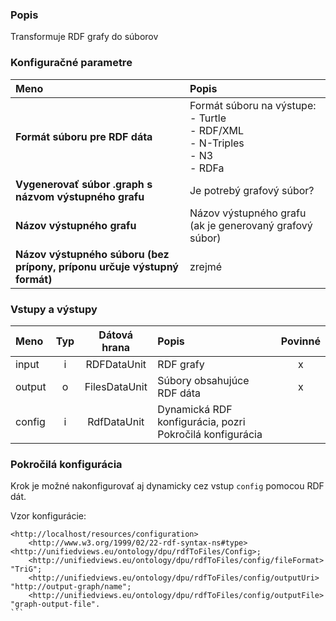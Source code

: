 ### Popis

Transformuje RDF grafy do súborov

### Konfiguračné parametre

| Meno | Popis |
|:----|:----|
|**Formát súboru pre RDF dáta** | Formát súboru na výstupe:<BR>- Turtle<BR>- RDF/XML<BR>- N-Triples<BR>- N3<BR>- RDFa |
|**Vygenerovať súbor .graph s názvom výstupného grafu** | Je potrebý grafový súbor? |
|**Názov výstupného grafu** | Názov výstupného grafu (ak je generovaný grafový súbor) |
|**Názov výstupného súboru (bez prípony, príponu určuje výstupný formát)** | zrejmé |

### Vstupy a výstupy

|Meno |Typ | Dátová hrana | Popis | Povinné |
|:--------|:------:|:------:|:-------------|:---------------------:|
|input  |i| RDFDataUnit   | RDF grafy |x|
|output |o| FilesDataUnit |Súbory obsahujúce RDF dáta |x|
|config |i| RdfDataUnit | Dynamická RDF konfigurácia, pozri Pokročilá konfigurácia | |

### Pokročilá konfigurácia

Krok je možné nakonfigurovať aj dynamicky cez vstup `config` pomocou RDF dát.

Vzor konfigurácie:

````turtle
<http://localhost/resources/configuration>
    <http://www.w3.org/1999/02/22-rdf-syntax-ns#type> <http://unifiedviews.eu/ontology/dpu/rdfToFiles/Config>;
    <http://unifiedviews.eu/ontology/dpu/rdfToFiles/config/fileFormat> "TriG";
    <http://unifiedviews.eu/ontology/dpu/rdfToFiles/config/outputUri> "http://output-graph/name";
    <http://unifiedviews.eu/ontology/dpu/rdfToFiles/config/outputFile> "graph-output-file".
```
